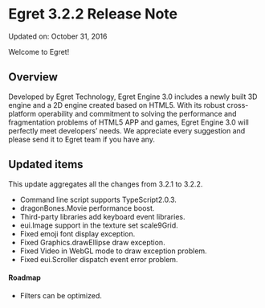 Egret 3.2.2 Release Note
===============================


Updated on: October 31, 2016


Welcome to Egret!

## Overview

Developed by Egret Technology, Egret Engine 3.0 includes a newly built 3D engine and a 2D engine created based on HTML5. With its robust cross-platform operability and commitment to solving the performance and fragmentation problems of HTML5 APP and games, Egret Engine 3.0 will perfectly meet developers’ needs. We appreciate every suggestion and please send it to Egret team if you have any.

## Updated items

This update aggregates all the changes from 3.2.1 to 3.2.2.

* Command line script supports TypeScript2.0.3.
* dragonBones.Movie performance boost.
* Third-party libraries add keyboard event libraries.
* eui.Image support in the texture set scale9Grid.
* Fixed emoji font display exception.
* Fixed Graphics.drawEllipse draw exception.
* Fixed Video in WebGL mode to draw exception problem.
* Fixed eui.Scroller dispatch event error problem.

#### Roadmap
* Filters can be optimized.